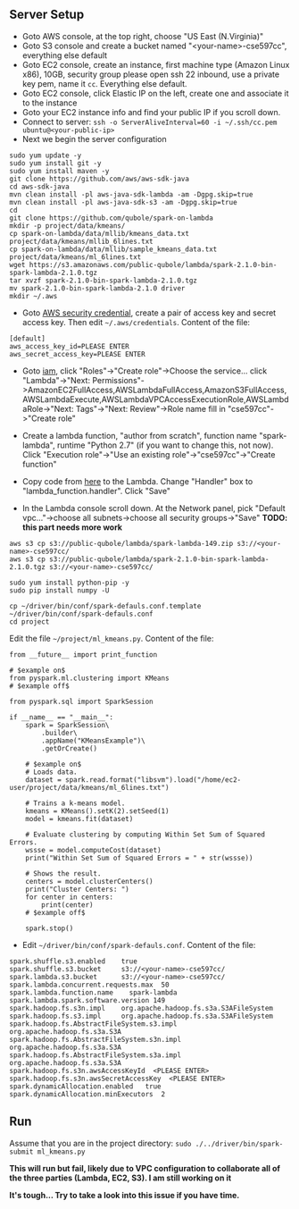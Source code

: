 ## Server Setup

- Goto AWS console, at the top right, choose "US East (N.Virginia)"
- Goto S3 console and create a bucket named "\<your-name\>-cse597cc", everything else default
- Goto EC2 console, create an instance, first machine type (Amazon Linux x86), 10GB, security group please open ssh 22 inbound, use a private key pem, name it `cc`. Everything else default.
- Goto EC2 console, click Elastic IP on the left, create one and associate it to the instance
- Goto your EC2 instance info and find your public IP if you scroll down.
- Connect to server: `ssh -o ServerAliveInterval=60 -i ~/.ssh/cc.pem ubuntu@<your-public-ip>`
- Next we begin the server configuration

```
sudo yum update -y
sudo yum install git -y
sudo yum install maven -y
git clone https://github.com/aws/aws-sdk-java
cd aws-sdk-java
mvn clean install -pl aws-java-sdk-lambda -am -Dgpg.skip=true
mvn clean install -pl aws-java-sdk-s3 -am -Dgpg.skip=true
cd
git clone https://github.com/qubole/spark-on-lambda
mkdir -p project/data/kmeans/
cp spark-on-lambda/data/mllib/kmeans_data.txt project/data/kmeans/mllib_6lines.txt
cp spark-on-lambda/data/mllib/sample_kmeans_data.txt project/data/kmeans/ml_6lines.txt
wget https://s3.amazonaws.com/public-qubole/lambda/spark-2.1.0-bin-spark-lambda-2.1.0.tgz
tar xvzf spark-2.1.0-bin-spark-lambda-2.1.0.tgz
mv spark-2.1.0-bin-spark-lambda-2.1.0 driver
mkdir ~/.aws
```

- Goto [AWS security credential](https://console.aws.amazon.com/iam/home?#security_credential), create a pair of access key and secret access key. Then edit `~/.aws/credentials`. Content of the file:

```
[default]
aws_access_key_id=PLEASE ENTER
aws_secret_access_key=PLEASE ENTER
```

- Goto [iam](https://console.aws.amazon.com/iam/home#/home), click "Roles"->"Create role"->Choose the service... click "Lambda"->"Next: Permissions"->AmazonEC2FullAccess,AWSLambdaFullAccess,AmazonS3FullAccess,AWSLambdaExecute,AWSLambdaVPCAccessExecutionRole,AWSLambdaRole->"Next: Tags"->"Next: Review"->Role name fill in "cse597cc"->"Create role"

- Create a lambda function, "author from scratch", function name "spark-lambda", runtime "Python 2.7" (if you want to change this, not now). Click "Execution role"->"Use an existing role"->"cse597cc"->"Create function"

- Copy code from [here](https://github.com/qubole/spark-on-lambda/blob/lambda-2.1.0/bin/lambda/spark-lambda-os.py) to the Lambda. Change "Handler" box to "lambda_function.handler". Click "Save"
- In the Lambda console scroll down. At the Network panel, pick "Default vpc..."->choose all subnets->choose all security groups->"Save" **TODO: this part needs more work**

```
aws s3 cp s3://public-qubole/lambda/spark-lambda-149.zip s3://<your-name>-cse597cc/
aws s3 cp s3://public-qubole/lambda/spark-2.1.0-bin-spark-lambda-2.1.0.tgz s3://<your-name>-cse597cc/

sudo yum install python-pip -y
sudo pip install numpy -U

cp ~/driver/bin/conf/spark-defauls.conf.template ~/driver/bin/conf/spark-defauls.conf
cd project
```

Edit the file `~/project/ml_kmeans.py`. Content of the file:

```
from __future__ import print_function

# $example on$
from pyspark.ml.clustering import KMeans
# $example off$

from pyspark.sql import SparkSession

if __name__ == "__main__":
    spark = SparkSession\
        .builder\
        .appName("KMeansExample")\
        .getOrCreate()

    # $example on$
    # Loads data.
    dataset = spark.read.format("libsvm").load("/home/ec2-user/project/data/kmeans/ml_6lines.txt")

    # Trains a k-means model.
    kmeans = KMeans().setK(2).setSeed(1)
    model = kmeans.fit(dataset)

    # Evaluate clustering by computing Within Set Sum of Squared Errors.
    wssse = model.computeCost(dataset)
    print("Within Set Sum of Squared Errors = " + str(wssse))

    # Shows the result.
    centers = model.clusterCenters()
    print("Cluster Centers: ")
    for center in centers:
        print(center)
    # $example off$

    spark.stop()
```

- Edit `~/driver/bin/conf/spark-defauls.conf`. Content of the file:
```
spark.shuffle.s3.enabled    true
spark.shuffle.s3.bucket     s3://<your-name>-cse597cc/
spark.lambda.s3.bucket      s3://<your-name>-cse597cc/
spark.lambda.concurrent.requests.max  50
spark.lambda.function.name    spark-lambda
spark.lambda.spark.software.version 149
spark.hadoop.fs.s3n.impl    org.apache.hadoop.fs.s3a.S3AFileSystem
spark.hadoop.fs.s3.impl     org.apache.hadoop.fs.s3a.S3AFileSystem
spark.hadoop.fs.AbstractFileSystem.s3.impl  org.apache.hadoop.fs.s3a.S3A
spark.hadoop.fs.AbstractFileSystem.s3n.impl org.apache.hadoop.fs.s3a.S3A
spark.hadoop.fs.AbstractFileSystem.s3a.impl org.apache.hadoop.fs.s3a.S3A
spark.hadoop.fs.s3n.awsAccessKeyId  <PLEASE ENTER>
spark.hadoop.fs.s3n.awsSecretAccessKey  <PLEASE ENTER>
spark.dynamicAllocation.enabled   true
spark.dynamicAllocation.minExecutors  2
```

## Run

Assume that you are in the project directory: `sudo ./../driver/bin/spark-submit ml_kmeans.py`

**This will run but fail, likely due to VPC configuration to collaborate all of the three parties (Lambda, EC2, S3). I am still working on it**

**It's tough... Try to take a look into this issue if you have time.**

